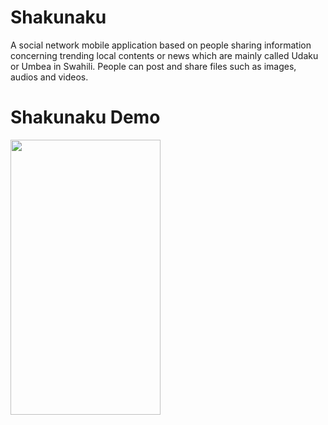 # Shakunaku

A social network mobile application based on people sharing information concerning trending local contents or 
news which are mainly called Udaku or Umbea in Swahili. People can post and share files such as images, audios and videos.

# Shakunaku Demo

<img src="https://user-images.githubusercontent.com/25587047/62350243-048ee800-b4b7-11e9-9d6c-5d2e2e03eb95.gif" width="240" height="440"/>
